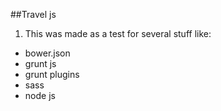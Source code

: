 ##Travel js

1. This was made as a test for several stuff like:

- bower.json
- grunt js
- grunt plugins
- sass
- node js

